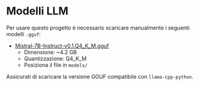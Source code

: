 # Modelli LLM

Per usare questo progetto è necessario scaricare manualmente i seguenti modelli `.gguf`:

- [Mistral-7B-Instruct-v0.1.Q4_K_M.gguf](https://huggingface.co/TheBloke/Mistral-7B-Instruct-v0.1-GGUF)
  - Dimensione: ~4.2 GB
  - Quantizzazione: Q4_K_M
  - Posiziona il file in `models/`

Assicurati di scaricare la versione GGUF compatibile con `llama-cpp-python`.
